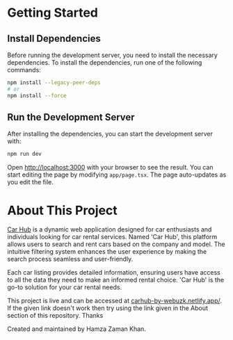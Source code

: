 # Getting Started

## Install Dependencies
Before running the development server, you need to install the necessary dependencies. To install the dependencies, run one of the following commands:

```bash
npm install --legacy-peer-deps
# or
npm install --force
```

## Run the Development Server
After installing the dependencies, you can start the development server with:

```bash
npm run dev
```

Open [http://localhost:3000](http://localhost:3000) with your browser to see the result. You can start editing the page by modifying `app/page.tsx`. The page auto-updates as you edit the file.

# About This Project

[Car Hub](carhub-by-webuzk.netlify.app/) is a dynamic web application designed for car enthusiasts and individuals looking for car rental services. Named 'Car Hub', this platform allows users to search and rent cars based on the company and model. The intuitive filtering system enhances the user experience by making the search process seamless and user-friendly.

Each car listing provides detailed information, ensuring users have access to all the data they need to make an informed rental choice. 'Car Hub' is the go-to solution for your car rental needs.

This project is live and can be accessed at [carhub-by-webuzk.netlify.app/](carhub-by-webuzk.netlify.app/).
If the given link doesn't work then try using the link given in the About section of this repository. Thanks

Created and maintained by Hamza Zaman Khan.
